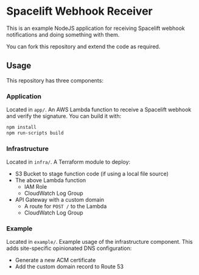 # Spacelift Webhook Receiver

This is an example NodeJS application for receiving Spacelift webhook notifications and doing something with them.

You can fork this repository and extend the code as required.

## Usage

This repository has three components:

### Application

Located in `app/`. An AWS Lambda function to receive a Spacelift webhook and verify the signature. You can build it with:

```bash
npm install
npm run-scripts build
```

### Infrastructure

Located in `infra/`. A Terraform module to deploy:

* S3 Bucket to stage function code (if using a local file source)
* The above Lambda function
  * IAM Role
  * CloudWatch Log Group
* API Gateway with a custom domain
  * A route for `POST /` to the Lambda
  * CloudWatch Log Group

### Example

Located in `example/`. Example usage of the infrastructure component. This adds site-specific opinionated DNS configuration:

* Generate a new ACM certificate
* Add the custom domain record to Route 53
